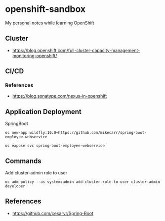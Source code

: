 # openshift-sandbox
My personal notes while learning OpenShift

## Cluster

* https://blog.openshift.com/full-cluster-capacity-management-monitoring-openshift/

## CI/CD

### References
* https://blog.sonatype.com/nexus-in-openshift

## Application Deployment

SpringBoot

```
oc new-app wildfly:10.0~https://github.com/mikecarr/spring-boot-employee-webservice

oc expose svc spring-boot-employee-webservice

```


## Commands

Add cluster-admin role to user
```
oc adm policy --as system:admin add-cluster-role-to-user cluster-admin developer
```



## References
* https://github.com/cesarvr/Spring-Boot
